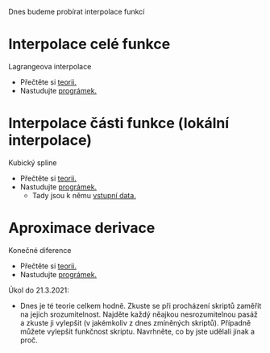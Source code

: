 Dnes budeme probírat interpolace funkcí

# Interpolace celé funkce
Lagrangeova interpolace
* Přečtěte si [teorii.](priklad_Lagrangeova_interpolace.pdf)
* Nastudujte [prográmek.](lagrange.m)

# Interpolace části funkce (lokální interpolace)
Kubický spline
* Přečtěte si [teorii.](teorie_kubicky_spline.pdf)
* Nastudujte [prográmek.](kubspline.m)
  * Tady jsou k němu [vstupní data.](spline.dat.txt)

# Aproximace derivace
Konečné diference
* Přečtěte si [teorii.](priklad_aproximace_derivaci.pdf)
* Nastudujte [prográmek.](derivace.m)

Úkol do 21.3.2021:
* Dnes je té teorie celkem hodně. Zkuste se při procházení skriptů zaměřit na jejich srozumitelnost. Najděte každý něajkou nesrozumitelnou pasáž a zkuste ji vylepšit (v jakémkoliv z dnes zmíněných skriptů). Případně můžete vylepšit funkčnost skriptu. Navrhněte, co by jste udělali jinak a proč.
